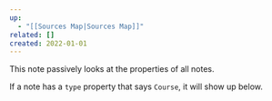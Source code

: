 ```yaml
---
up:
  - "[[Sources Map|Sources Map]]"
related: []
created: 2022-01-01
---
```

This note passively looks at the properties of all notes.

If a note has a `type` property that says `Course`, it will show up below.
